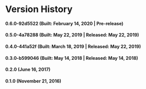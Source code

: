 # Version History


#### 0.6.0-92d5522 (Built: February 14, 2020 | Pre-release)

#### 0.5.0-4a78288 (Built: May 22, 2019 | Released: May 22, 2019)

#### 0.4.0-441a52f (Built: March 18, 2019 | Released: May 22, 2019)

#### 0.3.0-b599046 (Built: May 14, 2018 | Released: May 14, 2018)

#### 0.2.0 (June 16, 2017)

#### 0.1.0 (November 21, 2016)